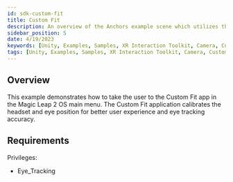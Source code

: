 ```yaml
---
id: sdk-custom-fit
title: Custom Fit
description: An overview of the Anchors example scene which utilizes the Spaces application.
sidebar_position: 5
date: 4/19/2023
keywords: [Unity, Examples, Samples, XR Interaction Toolkit, Camera, Custom Fit, Eye Tracking]
tags: [Unity, Examples, Samples, XR Interaction Toolkit, Camera, Custom Fit, Eye Tracking]
---
```



## Overview

This example demonstrates how to take the user to the Custom Fit app in the Magic Leap 2 OS main menu. The Custom Fit application calibrates the headset and eye position for better user experience and eye tracking accuracy.

## Requirements

Privileges:

- Eye_Tracking

